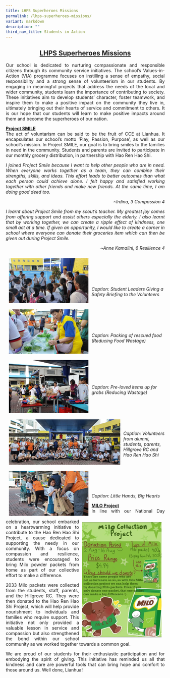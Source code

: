 ```yaml
---
title: LHPS Superheroes Missions
permalink: /lhps-superheroes-missions/
variant: markdown
description: ""
third_nav_title: Students in Action
---
```

<h2><strong><u>LHPS Superheroes Missions</u></strong></h2>

<style>
h2{
	text-align: center; 
	}
</style>

<p style="text-align: justify">Our school is dedicated to nurturing compassionate and responsible citizens through its community service initiatives. The school’s Values-in-Action (VIA) programme focuses on instilling a sense of empathy, social responsibility and a strong sense of volunteerism in our students. By engaging in meaningful projects that address the needs of the local and wider community, students learn the importance of contributing to society. These initiatives aim to develop students’ character, foster teamwork, and inspire them to make a positive impact on the community they live in, ultimately bringing out their hearts of service and commitment to others. It is our hope that our students will learn to make positive impacts around them and become the superheroes of our nation.</p>	
	
<p style="text-align: justify"><u><strong>Project SMILE</strong></u><br>The act of voluntarism can be said to be the fruit of CCE at Lianhua. It encapsulates our school’s motto ‘Play, Passion, Purpose’, as well as our school’s mission. In Project SMILE, our goal is to bring smiles to the families in need in the community. Students and parents are invited to participate in our monthly grocery distribution, in partnership with Hao Ren Hao Shi.</p>

<p style="text-align: justify"><i>I joined Project Smile because I want to help other people who are in need. When everyone works together as a team, they can combine their strengths, skills, and ideas. This effort leads to better outcomes than what each person could achieve alone. I felt happy and satisfied working together with other friends and make new friends. At the same time, I am doing good deed too.</i></p><p style="text-align: right;"><i>~Irdina, 3 Compassion 4</i></p>

<p style="text-align: justify"><i>I learnt about Project Smile from my scout’s teacher. My greatest joy comes from offering support and assist others especially the elderly. I also learnt that by working together, we can create a ripple effect of kindness, one small act at a time. If given an opportunity, I would like to create a corner in school where everyone can donate their groceries item which can then be given out during Project Smile. </i></p><p style="text-align: right;"><i>~Anne Kamalini, 6 Resilience 4</i></p>

<img src="/images/Highlights/Superheroes%20Missions/ProjectSmile1.jpg" style="width:50%; float: left; padding: 10px"><br><br><br><br><br><p style="text-align: left"><i>Caption: Student Leaders Giving a Safety Briefing to the Volunteers</i></p>

<img src="/images/Highlights/Superheroes%20Missions/ProjectSmile2.jpg" style="width:50%; float: left; padding: 10px"><br><br><br><br><br><p style="text-align: left"><i>Caption: Packing of rescued food (Reducing Food Wastage)</i></p>

<img src="/images/Highlights/Superheroes%20Missions/ProjectSmile3.jpg" style="width:50%; float: left; padding: 10px"><br><br><br><br><br><br><p style="text-align: left"><i>Caption: Pre-loved items up for grabs (Reducing Wastage)</i></p>

<img src="/images/Highlights/Superheroes%20Missions/ProjectSmile4.jpg" style="width:70%; float: left; padding: 10px"><br><br><br><br><br><p style="text-align: left"><i>Caption: Volunteers from alumni, students, parents, Hillgrove RC and Hao Ren Hao Shi</i></p>

<img src="/images/Highlights/Superheroes%20Missions/ProjectSmile5.jpg" style="width:50%; float: left; padding: 10px"><br><br><br><br><br><p style="text-align: left"><i>Caption: Little Hands, Big Hearts</i></p>

<img src="/images/Highlights/Superheroes%20Missions/MiloProject.jpg" style="width:50%; float: right; padding: 10px"><p style="text-align: justify"><u><strong>MILO Project</strong></u><br>In line with our National Day celebration, our school embarked on a heartwarming initiative to contribute to the Hao Ren Hao Shi Project, a cause dedicated to supporting the needy in our community. With a focus on compassion and resilience, students were encouraged to bring Milo powder packets from home as part of our collective effort to make a difference.</p>
<p style="text-align: justify">2033 Milo packets were collected from the students, staff, parents, and the Hillgrove RC. They were then donated to the Hao Ren Hao Shi Project, which will help provide nourishment to individuals and families who require support. This initiative not only provided a valuable lesson in service and compassion but also strengthened the bond within our school community as we worked together towards a common goal.</p>

<p style="text-align: justify">We are proud of our students for their enthusiastic participation and for embodying the spirit of giving. This initiative has reminded us all that kindness and care are powerful tools that can bring hope and comfort to those around us. Well done, Lianhua!</p>